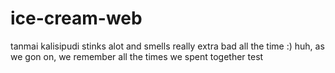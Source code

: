 # ice-cream-web

tanmai kalisipudi stinks alot and smells really extra bad all the time :)
huh, as we gon on, we remember
all the times we spent together
test
